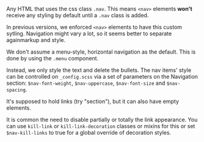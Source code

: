Any HTML that uses the css class `.nav`. This means `<nav>` elements __won't__ receive any styling by default until a `.nav` class is added. 

In previous versions, we enforced `<nav>` elements to have this custom sytling. Navigation might vary a lot, so it seems better to separate againmarkup and style.

We don't assume a menu-style, horizontal navigation as the default. This is done by using the `.menu` component.

Instead, we only style the text and delete the bullets. The nav items' style can be controlled on `_config.scss` via a set of parameters on the Navigation section: `$nav-font-weight`, `$nav-uppercase`, `$nav-font-size` and `$nav-spacing`.

It's supposed to hold links (try "section"), but it can also have empty elements.

It is common the need to disable partially or totally the link appearance. You can use `kill-link` or `kill-link-decoration` classes or mixins for this or set `$nav-kill-links` to true for a global override of decoration styles.